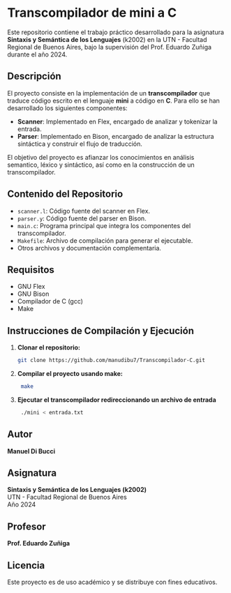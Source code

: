 # Transcompilador de mini a C

Este repositorio contiene el trabajo práctico desarrollado para la asignatura **Sintaxis y Semántica de los Lenguajes** (k2002) en la UTN - Facultad Regional de Buenos Aires, bajo la supervisión del Prof. Eduardo Zuñiga durante el año 2024.

## Descripción

El proyecto consiste en la implementación de un **transcompilador** que traduce código escrito en el lenguaje **mini** a código en **C**. Para ello se han desarrollado los siguientes componentes:

- **Scanner**: Implementado en Flex, encargado de analizar y tokenizar la entrada.
- **Parser**: Implementado en Bison, encargado de analizar la estructura sintáctica y construir el flujo de traducción.

El objetivo del proyecto es afianzar los conocimientos en análisis semantico, léxico y sintáctico, así como en la construcción de un transcompilador.

## Contenido del Repositorio

- `scanner.l`: Código fuente del scanner en Flex.
- `parser.y`: Código fuente del parser en Bison.
- `main.c`: Programa principal que integra los componentes del transcompilador.
- `Makefile`: Archivo de compilación para generar el ejecutable.
- Otros archivos y documentación complementaria.

## Requisitos

- GNU Flex
- GNU Bison
- Compilador de C (gcc)
- Make

## Instrucciones de Compilación y Ejecución

1. **Clonar el repositorio:**
   ```bash
   git clone https://github.com/manudibu7/Transcompilador-C.git

2. **Compilar el proyecto usando make:**
   ```bash
    make

3. **Ejecutar el transcompilador redireccionando un archivo de entrada**
   ```bash
    ./mini < entrada.txt

## Autor
**Manuel Di Bucci**

## Asignatura
**Sintaxis y Semántica de los Lenguajes (k2002)**  
UTN - Facultad Regional de Buenos Aires  
Año 2024

## Profesor
**Prof. Eduardo Zuñiga**

## Licencia
Este proyecto es de uso académico y se distribuye con fines educativos.


